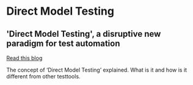 # Direct Model Testing

## 'Direct Model Testing', a disruptive new paradigm for test automation

[Read this blog](https://menditect.com/direct-model-testing-a-disruptive-new-paradigm-for-test-automation)

The concept of ‘Direct Model Testing’ explained. What is it and how is it different from other testtools.
